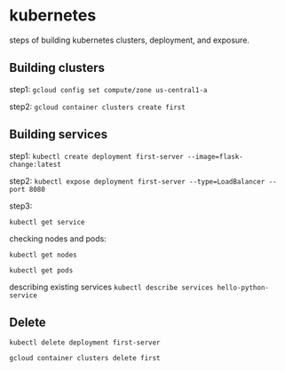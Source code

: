 # kubernetes

steps of building kubernetes clusters, deployment, and exposure.

## Building clusters 
step1:
`gcloud config set compute/zone us-central1-a`

step2:
`gcloud container clusters create first`

## Building services
step1:
`kubectl create deployment first-server --image=flask-change:latest`

step2: 
`kubectl expose deployment first-server --type=LoadBalancer --port 8080`

step3:

`kubectl get service`

checking nodes and pods:

`kubectl get nodes`

`kubectl get pods`

describing existing services
`kubectl describe services hello-python-service`

## Delete 
`kubectl delete deployment first-server`

`gcloud container clusters delete first`


